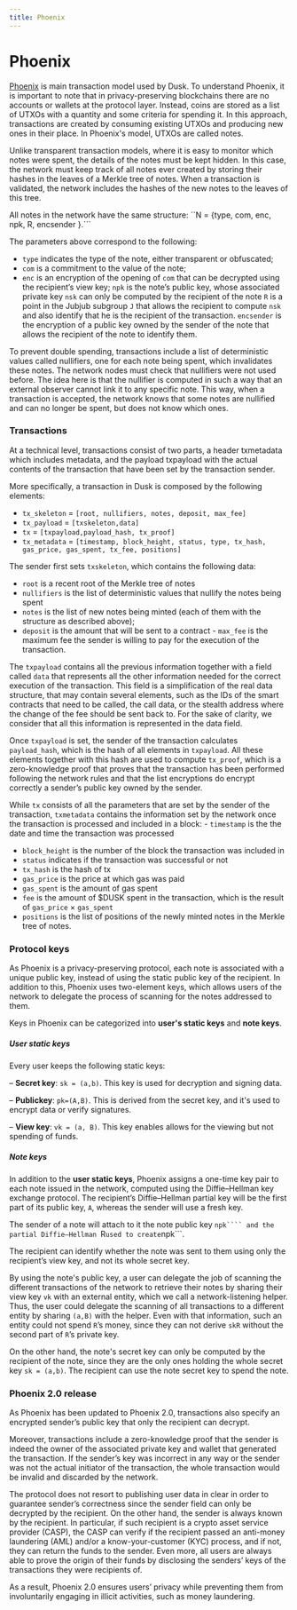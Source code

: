 ```yaml
---
title: Phoenix
---
```


# Phoenix

<a href="https://github.com/dusk-network/phoenix/blob/master/docs/protocol.pdf" target="_blank" >Phoenix</a> is main transaction model used by Dusk. To understand Phoenix, it is important to note that in privacy-preserving blockchains there are no accounts or wallets at the protocol layer. Instead, coins are stored as a list of UTXOs with a quantity and some criteria for spending it. In this approach, transactions are created by consuming existing UTXOs and producing new ones in their place. In Phoenix's model, UTXOs are called notes.


Unlike transparent transaction models,  where it is easy to monitor which notes were spent, the details of the notes must be kept hidden. In this case, the network must keep track of all notes ever created by storing their hashes in the leaves of a Merkle tree of notes. When a transaction is validated, the network includes the hashes of the new notes to the leaves of this tree.

All notes in the network have the same structure:
``N = {type, com, enc, npk, R, encsender }.```


The parameters above correspond to the following:
- ```type``` indicates the type of the note, either transparent or obfuscated;
- ```com``` is a commitment to the value of the note; 
- ```enc``` is an encryption of the opening of ```com``` that can be decrypted using the recipient’s view key; 
```npk``` is the note’s public key, whose associated private key ```nsk``` can only be computed by the recipient of the note
```R``` is a point in the Jubjub subgroup ```J``` that allows the recipient to compute ```nsk``` and also identify that he is the recipient of the transaction. 
```encsender``` is the encryption of a public key owned by the sender of the note that allows the recipient of the note to identify them.


To prevent double spending, transactions include a list of deterministic values called nullifiers, one for each note being spent, which invalidates these notes. The network nodes must check that nullifiers were not used before. The idea here is that the nullifier is computed in such a way that an external observer cannot link it to any specific note. This way, when a transaction is accepted, the network knows that some notes are nullified and can no longer be spent, but does not know which ones.

### Transactions

At a technical level, transactions consist of two parts, a header txmetadata which includes metadata, and the payload txpayload with the actual contents of the transaction that have been set by the transaction sender.

More specifically, a transaction in Dusk is composed by the following elements:
- ```tx_skeleton``` = ```[root, nullifiers, notes, deposit, max_fee]```
- ```tx_payload``` = ```[txskeleton,data]```
- ```tx``` = ```[txpayload,payload_hash, tx_proof]```
- ```tx_metadata``` = ```[timestamp, block_height, status, type, tx_hash, gas_price, gas_spent, tx_fee, positions]```


The sender first sets ```txskeleton```, which contains the following data:
- ```root``` is a recent root of the Merkle tree of notes
- ```nullifiers``` is the list of deterministic values that nullify the notes being spent
- ```notes``` is the list of new notes being minted (each of them with the structure as described above);
- ```deposit``` is the amount that will be sent to a contract - ```max_fee``` is the maximum fee the sender is willing to pay for the execution of the transaction.

The ```txpayload``` contains all the previous information together with a field called ```data``` that represents all the other information needed for the correct execution of the transaction. This field is a simplification of the real data structure, that may contain several elements, such as the IDs of the smart contracts that need to be called, the call data, or the stealth address where the change of the fee should be sent back to. For the sake of clarity, we consider that all this information is represented in the data field.

Once ```txpayload``` is set, the sender of the transaction calculates ```payload_hash```, which is the hash of all elements in ```txpayload```. All these elements together with this hash are used to compute ```tx_proof```, which is a zero-knowledge proof that proves that the transaction has been performed following the network rules and that the list encryptions do encrypt correctly a sender’s public key owned by the sender. 

While ```tx``` consists of all the parameters that are set by the sender of the transaction, ```txmetadata``` contains the information set by the network once the transaction is processed and included in a block: - ```timestamp``` is the the date and time the transaction was processed
- ```block_height``` is the number of the block the transaction was included in
- ```status``` indicates if the transaction was successful or not
- ```tx_hash``` is the hash of tx
-  ```gas_price``` is the price at which gas was paid
-  ```gas_spent``` is the amount of gas spent
-  ```fee``` is the amount of $DUSK spent in the transaction, which is the result of ```gas_price``` × ```gas_spent```
-  ```positions``` is the list of positions of the newly minted notes in the Merkle tree of notes.



### Protocol keys
As Phoenix is a privacy-preserving protocol, each note is associated with a unique public key, instead of using the static public key of the recipient. In addition to this, Phoenix uses two-element keys, which allows users of the network to delegate the process of scanning for the notes addressed to them.

Keys in Phoenix can be categorized into **user's static keys** and **note keys**.

##### User static keys
Every user keeps the following static keys:

– **Secret key**: ```sk = (a,b)```. This key is used for decryption and signing data.

– **Publickey**: ```pk=(A,B)```. This is derived from the secret key, and it's used to encrypt data or verify signatures.

– **View key**: ```vk = (a, B)```. This key enables allows for the viewing but not spending of funds.

##### Note keys
In addition to the **user static keys**, Phoenix assigns a one-time key pair to each note issued in the network, computed using the Diffie–Hellman key exchange protocol. The recipient’s Diffie–Hellman partial key will be the first part of its public key, ```A```, whereas the sender will use a fresh key.

The sender of a note will attach to it the note public key ```npk```` and the partial Diffie–Hellman ```R``` used to create ```npk```.

The recipient can identify whether the note was sent to them using only the recipient’s view key, and not its whole secret key.

By using the note's public key, a user can delegate the job of scanning the different transactions of the network to retrieve their notes by sharing their view key ```vk``` with an external entity, which we call a network-listening helper. Thus, the user could delegate the scanning of all transactions to a different entity by sharing ```(a,B)``` with the helper. Even with that information, such an entity could not spend ```R```’s money, since they can not derive ```skR``` without the second part of ```R```’s private key.
 
On the other hand, the note's secret key can only be computed by the recipient of the note, since they are the only ones holding the whole secret key ```sk = (a,b)```. The recipient can use the note secret key to spend the note.


### Phoenix 2.0 release

As Phoenix has been updated to Phoenix 2.0, transactions also specify an encrypted sender’s public key that only the recipient can decrypt. 

Moreover, transactions include a zero-knowledge proof that the sender is indeed the owner of the associated private key and wallet that generated the transaction. If the sender’s key was incorrect in any way or the sender was not the actual initiator of the transaction, the whole transaction would be invalid and discarded by the network.

The protocol does not resort to publishing user data in clear in order to guarantee sender’s correctness since the sender field can only be decrypted by the recipient. On the other hand, the sender is always known by the recipient. In particular, if such recipient is a crypto asset service provider (CASP), the CASP can verify if the recipient passed an anti-money laundering (AML) and/or a know-your-customer (KYC) process, and if not, they can return the funds to the sender. Even more, all users are always able to prove the origin of their funds by disclosing the senders’ keys of the transactions they were recipients of.

As a result, Phoenix 2.0 ensures users’ privacy while preventing them from involuntarily engaging in illicit activities, such as money laundering.